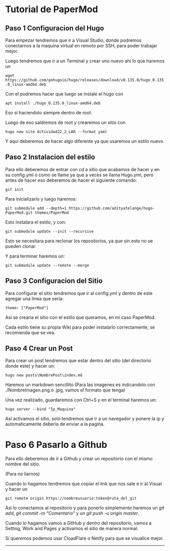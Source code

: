 # Tutorial de PaperMod

## Paso 1 Configuracion del Hugo
Para empezar tendremos que ir a Visual Studio, donde podremos conectarnos a la maquina virtual en remoto por SSH, para poder trabajar mejor.

Luego tendremos que ir a un Terminal y crear uno nuevo ahi lo que haremos un

`wget https://github.com/gohugoio/hugo/releases/download/v0.135.0/hugo_0.135.0_linux-amd64.deb`

Con el podremos hacer que luego se instale el hugo con 

`apt install ./hugo_0.135.0_linux-amd64.deb`

Eso si haciendolo siempre dentro de root.

Luego de eso saldremos de root y crearemos un sitio con

`hugo new site Actividad22_2_LAR --format yaml `

Y aqui deberemos de hacer algo diferente ya que usaremos un estilo nuevo.

## Paso 2 Instalacion del estilo

Para ello deberemos de entrar con *cd* a sitio que acabamos de hacer y en su config.yml o como se llame ya que a veces se llama Hugo.yml, pero antes de hacer eso deberemos de hacer el siguiente comando:

`git init`

Para inicializarlo y luego haremos:

`git submodule add --depth=1 https://github.com/adityatelange/hugo-PaperMod.git themes/PaperMod`

Esto instalara el estilo, y con:

`git submodule update --init --recursive`

Esto se necesitara para reclonar los repositorios, ya que sin esto no se pueden clonar.

Y para terminar haremos un: 

`git submodule update --remote --merge`

## Paso 3 Configuracion del Sitio

Para configurar el sitio tendremos que ir al config.yml y dentro de este agregar una linea que seria:

`theme: ["PaperMod"]`

Asi se crearia el sitio con el estilo que queramos, en mi caso PaperMod.

Cada estilo tiene su propia Wiki para poder instalarlo correctamente, se recomienda que se vea.

## Paso 4 Crear un Post

Para crear un post tendremos que estar dentro del sitio (del directorio donde este) y hacer un:

`hugo new posts\NombrePost\index.md`

Haremos un markdown sencillito
(Para las imagenes es indicandolo con ./NombreImagen.png o .jpg, vamos el formato que tenga)

Una vez realizado, guardaremos con Ctrl+S y en el terminal haremos un:

`hugo server --bind "Ip_Maquina"`

Asi activamos el sitio, solo tendremos que ir a un navegador y ponere la ip y automaticamente deberia de enviar a la pagina.

# Paso 6 Pasarlo a Github

Para ello deberemos de ir a Github y crear un repositorio con el mismo nombre del sitio.

(Para no liarnos)

Cuando lo hagamos tendremos que copiar el link que nos sale e ir al Visual y hacer un 

`git remote origin https://nombreusuario:token@ruta_del_git`

Asi lo conectamos al repositorio y para ponerlo simplemente haremos un *git add*, *git commit -m "Comentario"* y un *git push -u origin master*.

Cuando lo hagamos vamos a GitHub y dentro del repositorio, vamos a Setting, Work and Pages y activamos el sitio de manera normal.

Si queremos podemos usar CloadFlare o Netify para que se visualice mejor.

---